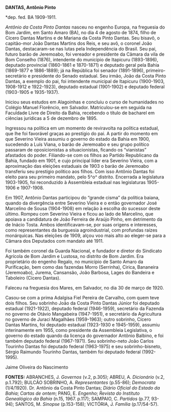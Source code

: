 **DANTAS, Antônio Pinto**

\*dep. fed. BA 1909-1911.

*Antônio da Costa Pinto Dantas* nasceu no engenho Europa, na freguesia
do Bom Jardim, em Santo Amaro (BA), no dia 4 de agosto de 1874, filho de
Cícero Dantas Martins e de Mariana da Costa Pinto Dantas. Seu bisavô, o
capitão-mor João Dantas Martins dos Reis, e seu avô, o coronel João
Dantas, destacaram-se nas lutas pela Independência do Brasil. Seu pai,
futuro barão de Jeremoabo, foi vereador e presidente da Câmara da vila
de Bom Conselho (1876), intendente do município de Itapicuru
(1893-1896), deputado provincial (1860-1861 e 1870-1871) e deputado
geral pela Bahia (1869-1877 e 1886-1889); já na República foi senador
(1891-1896), primeiro-secretário e presidente do Senado estadual. Seu
irmão, João da Costa Pinto Dantas, a exemplo do pai, foi intendente
municipal de Itapicuru (1900-1903, 1908-1912 e 1922-1923), deputado
estadual (1901-1902) e deputado federal (1903-1905 e 1935-1937).

Iniciou seus estudos em Alagoinhas e concluiu o curso de humanidades no
Colégio Manuel Florêncio, em Salvador. Matriculou-se em seguida na
Faculdade Livre de Direito da Bahia, recebendo o título de bacharel em
ciências jurídicas a 5 de dezembro de 1895.

Ingressou na política em um momento de reviravolta na política estadual,
que lhe foi favorável graças ao prestígio do pai. A partir do momento em
que Severino Vieira assumiu o governo do estado da Bahia em 1900,
sucedendo a Luís Viana, o barão de Jeremoabo e seu grupo político
passaram de oposicionistas a situacionistas, ficando os “vianistas”
afastados do poder. Filiando-se com os filhos ao Partido Republicano da
Bahia, fundado em 1901, e cujo principal líder era Severino Vieira, com
a aproximação das eleições estaduais de 1903 o barão de Jeremoabo
transferiu seu prestígio político aos filhos. Com isso Antônio Dantas
foi eleito para seu primeiro mandato, pelo 5^o^ distrito. Encerrada a
legislatura 1903-1905, foi reconduzido à Assembleia estadual nas
legislaturas 1905-1906 e 1907-1908.

Em 1907, Antônio Dantas participou do “grande cisma” da política baiana,
quando da divergência entre Severino Vieira e o então governador José
Marcelino de Sousa (1904-1908) em relação à escolha do sucessor deste
último. Rompeu com Severino Vieira e ficou ao lado de Marcelino, que
apoiava a candidatura de João Ferreira de Araújo Pinho, em detrimento da
de Inácio Tosta. Ambos identificavam-se, por suas origens e interesses,
como representantes da burguesia agroindustrial, com profundas raízes
monárquicas. Nas eleições de 1909, alçou voo mais alto ao eleger-se para
a Câmara dos Deputados com mandato até 1911.

Foi também coronel da Guarda Nacional, e fundador e diretor do Sindicato
Agrícola de Bom Jardim e Lustosa, no distrito de Bom Jardim. Era
proprietário do engenho Regalo, no município de Santo Amaro da
Purificação, bem como das fazendas Morro (Serrinha), Cirica, Bananeira
(Jeremoabo), Jurema, Cansansão, João Barbosa, Lages do Bandeira e
Taboleiro (Cícero Dantas).

Faleceu na freguesia dos Mares, em Salvador, no dia 30 de março de 1920.

Casou-se com a prima Adalgisa Fiel Pereira de Carvalho, com quem teve
dois filhos. Seu sobrinho João da Costa Pinto Dantas Júnior foi deputado
estadual (1921-1922), deputado federal (1946-1959), secretário da
Fazenda no governo de Otávio Mangabeira (1947-1951), e secretário da
Agricultura no governo de Juraci Magalhães (1959-1963); outro sobrinho,
Cícero Dantas Martins, foi deputado estadual (1923-1930 e 1945-1959),
assumiu interinamente em 1955, como presidente da Assembleia
Legislativa, o governo do estado quando da licença do governador Antônio
Balbino, e foi também deputado federal (1967-1971). Seu sobrinho-neto
João Carlos Tourinho Dantas foi deputado federal (1963-1975) e seu
sobrinho-bisneto, Sérgio Raimundo Tourinho Dantas, também foi deputado
federal (1992-1995).

Jaime Oliveira do Nascimento

**FONTES:** ABRANCHES, J. *Governos* (v.2, p.305); ABREU, A.
*Dicionário* (v.2, p.1.792); BULCÃO SOBRINHO, A. *Representantes*
(p.55-86); *Democrata* (1/4/1920). Dr. Antônio da Costa Pinto Dantas;
*Diário Oficial do Estado da Bahia*; *Cartas de ontem*; PANG, E.
*Engenho*; *Revista do Instituto Genealógico da Bahia* (n.15, 1967.
p.117); SAMPAIO, C. *Partidos* (p.77, 93-94); SANTOS, M. *Sinopse*
(p.153-158); VICTÓRIA, J. *Família* (p.17/54-57).

